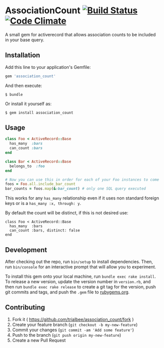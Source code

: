 # AssociationCount [![Build Status](https://travis-ci.org/trialbee/association_count.svg?branch=master)](https://travis-ci.org/trialbee/association_count) [![Code Climate](https://codeclimate.com/github/trialbee/association_count/badges/gpa.svg)](https://codeclimate.com/github/trialbee/association_count)

A small gem for activerecord that allows association counts to be included in your base query.

## Installation

Add this line to your application's Gemfile:

```ruby
gem 'association_count'
```

And then execute:

    $ bundle

Or install it yourself as:

    $ gem install association_count

## Usage

```ruby
class Foo < ActiveRecord::Base
  has_many  :bars
  can_count :bars
end

class Bar < ActiveRecord::Base
  belongs_to  :foo
end

# Now you can use this in order for each of your Foo instances to come with a preloaded bar_count
foos = Foo.all.include_bar_count
bar_counts = foos.map(&:bar_count) # only one SQL query executed
```

This works for any `has_many` relationship even if it uses non standard foreign keys or is a `has_many :x, through: y`.

By default the count will be distinct, if this is not desired use:

```
class Foo < ActiveRecord::Base
  has_many  :bars
  can_count :bars, distinct: false
end
```

## Development

After checking out the repo, run `bin/setup` to install dependencies. Then, run `bin/console` for an interactive prompt that will allow you to experiment.

To install this gem onto your local machine, run `bundle exec rake install`. To release a new version, update the version number in `version.rb`, and then run `bundle exec rake release` to create a git tag for the version, push git commits and tags, and push the `.gem` file to [rubygems.org](https://rubygems.org).

## Contributing

1. Fork it ( https://github.com/trialbee/association_count/fork )
2. Create your feature branch (`git checkout -b my-new-feature`)
3. Commit your changes (`git commit -am 'Add some feature'`)
4. Push to the branch (`git push origin my-new-feature`)
5. Create a new Pull Request
